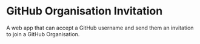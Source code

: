 # GitHub Organisation Invitation

A web app that can accept a GitHub username and send them an invitation to join a GitHub Organisation.
